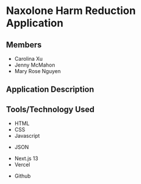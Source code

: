 # Naxolone Harm Reduction Application

## Members

- Carolina Xu
- Jenny McMahon
- Mary Rose Nguyen

## Application Description

## Tools/Technology Used

- HTML
- CSS
- Javascript

* JSON

- Next.js 13
- Vercel

* Github
